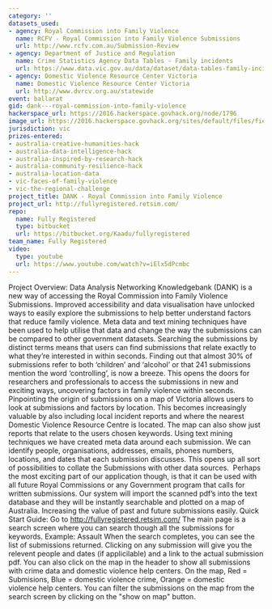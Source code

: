 ```yaml
---
category: ''
datasets_used:
- agency: Royal Commission into Family Violence
  name: RCFV - Royal Commission into Family Violence Submissions
  url: http://www.rcfv.com.au/Submission-Review
- agency: Department of Justice and Regulation
  name: Crime Statistics Agency Data Tables - Family incidents
  url: https://www.data.vic.gov.au/data/dataset/data-tables-family-incidentss
- agency: Domestic Violence Resource Center Victoria
  name: Domestic Violence Resource Center Victoria
  url: http://www.dvrcv.org.au/statewide
event: ballarat
gid: dank---royal-commission-into-family-violence
hackerspace_url: https://2016.hackerspace.govhack.org/node/1796
image_url: https://2016.hackerspace.govhack.org/sites/default/files/field/image/FullyRegisteredLogo1_1.jpg
jurisdiction: vic
prizes-entered:
- australia-creative-humanities-hack
- australia-data-intelligence-hack
- australia-inspired-by-research-hack
- australia-community-resilience-hack
- australia-location-data
- vic-faces-of-family-violence
- vic-the-regional-challenge
project_title: DANK - Royal Commission into Family Violence
project_url: http://fullyregistered.retsim.com/
repo:
  name: Fully Registered
  type: bitbucket
  url: https://bitbucket.org/Kaadu/fullyregistered
team_name: Fully Registered
video:
  type: youtube
  url: https://www.youtube.com/watch?v=iElx5dPcmbc
---
```


Project Overview:
Data Analysis Networking Knowledgebank (DANK) is a new way of accessing the Royal Commission into Family Violence Submissions. Improved accessibility and data visualisation have unlocked ways to easily explore the submissions to help better understand factors that reduce family violence. Meta data and text mining techniques have been used to help utilise that data and change the way the submissions can be compared to other government datasets.
Searching the submissions by distinct terms means that users can find submissions that relate exactly to what they’re interested in within seconds. Finding out that almost 30% of submissions refer to both ‘children’ and ‘alcohol’ or that 241 submissions mention the word ‘controlling’, is now a breeze. This opens the doors for researchers and professionals to access the submissions in new and exciting ways, uncovering factors in family violence within seconds.
Pinpointing the origin of submissions on a map of Victoria allows users to look at submissions and factors by location. This becomes increasingly valuable by also including local incident reports and where the nearest Domestic Violence Resource Centre is located. The map can also show just reports that relate to the users chosen keywords.
Using text mining techniques we have created meta data around each submission. We can identify people, organisations, addresses, emails, phones numbers, locations, and dates that each submission discusses. This opens up all sort of possibilities to collate the Submissions with other data sources.
 Perhaps the most exciting part of our application though, is that it can be used with all future Royal Commissions or any Government program that calls for written submissions. Our system will import the scanned pdf’s into the text database and they will be instantly searchable and plotted on a map of Australia. Increasing the value of past and future submissions easily.
Quick Start Guide:
Go to http://fullyregistered.retsim.com/
The main page is a search screen where you can search though all the submissions for keywords. Example: Assault
When the search completes, you can see the list of submissions returned. Clicking on any submission will give you the relevent people and dates (if applicilable) and a link to the actual submission pdf.
You can also click on the map in the header to show all submissions with crime data and domestic violence help centers.
On the map, Red = Submisions, Blue = domestic violence crime, Orange = domestic violence help centers.
You can filter the submissions on the map from the search screen by clicking on the "show on map" button.